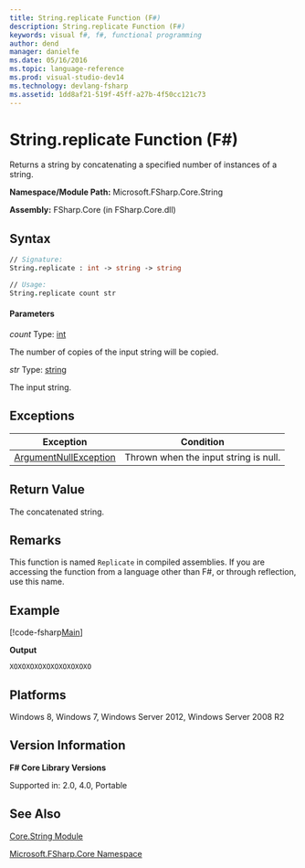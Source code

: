 ```yaml
---
title: String.replicate Function (F#)
description: String.replicate Function (F#)
keywords: visual f#, f#, functional programming
author: dend
manager: danielfe
ms.date: 05/16/2016
ms.topic: language-reference
ms.prod: visual-studio-dev14
ms.technology: devlang-fsharp
ms.assetid: 1dd8af21-519f-45ff-a27b-4f50cc121c73 
---
```


# String.replicate Function (F#)

Returns a string by concatenating a specified number of instances of a string.

**Namespace/Module Path:** Microsoft.FSharp.Core.String

**Assembly:** FSharp.Core (in FSharp.Core.dll)


## Syntax

```fsharp
// Signature:
String.replicate : int -> string -> string

// Usage:
String.replicate count str
```

#### Parameters
*count*
Type: [int](https://msdn.microsoft.com/library/025d5455-3622-4ea5-9573-3ecbd4ee1375)


The number of copies of the input string will be copied.


*str*
Type: [string](https://msdn.microsoft.com/library/12b97856-ec80-4f70-a018-afb0753f755a)


The input string.


## Exceptions

|Exception|Condition|
|----|----|
|[ArgumentNullException](https://msdn.microsoft.com/library/system.argumentnullexception.aspx)|Thrown when the input string is null.|


## Return Value

The concatenated string.

## Remarks
This function is named `Replicate` in compiled assemblies. If you are accessing the function from a language other than F#, or through reflection, use this name.

## Example

[!code-fsharp[Main](~/samples/snippets/fsharp/fsstrings/snippet11.fs)]

**Output**

```
XOXOXOXOXOXOXOXOXOXO
```

## Platforms
Windows 8, Windows 7, Windows Server 2012, Windows Server 2008 R2

## Version Information
**F# Core Library Versions**

Supported in: 2.0, 4.0, Portable

## See Also
[Core.String Module](Core.String-Module-%5BFSharp%5D.md)

[Microsoft.FSharp.Core Namespace](Microsoft.FSharp.Core-Namespace-%5BFSharp%5D.md)